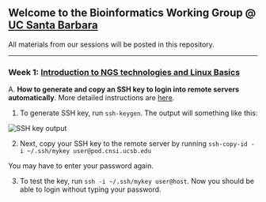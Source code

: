 ## Welcome to the Bioinformatics Working Group @ [UC Santa Barbara](https://www.ucsb.edu/)

All materials from our sessions will be posted in this repository. 

---
### Week 1: [Introduction to NGS technologies and Linux Basics](https://github.com/tarunaaggarwal/bwg-s19/blob/master/presentations/Week1-Intro2NGStech-LinuxBasics.pdf)


A. **How to generate and copy an SSH key to login into remote servers automatically**. More detailed instructions are [here](https://www.ssh.com/ssh/copy-id#sec-Setting-up-public-key-authentication).

1. To generate SSH key, run `ssh-keygen`. The output will something like this:

![SSH key output](https://www.dropbox.com/s/d9e2oaay4d97sb9/ssh-key-image.png?raw=1)

2. Next, copy your SSH key to the remote server by running `ssh-copy-id -i ~/.ssh/mykey user@pod.cnsi.ucsb.edu`

You may have to enter your password again.

3. To test the key, run `ssh -i ~/.ssh/mykey user@host`. Now you should be able to login without typing your password.
	


